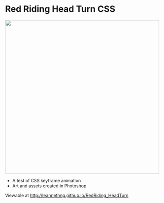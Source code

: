 # Red Riding Head Turn CSS

<img src="https://github.com/leannethng/RedRiding_HeadTurn/Girl-head-turn.gif" width='500'/>

- A test of CSS keyframe animation
- Art and assets created in Photoshop

Viewable at http://leannethng.github.io/RedRiding_HeadTurn

